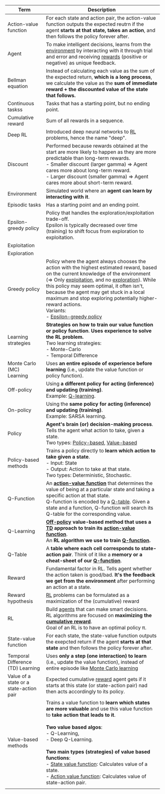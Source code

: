 | Term | Description |
| - | - |
| <a id="action-value-function"></a>Action-value function | For each state and action pair, the action-value function outputs the expected reutrn if the agent <b>starts at that state, takes an action</b>, and then follows the policy forever after. |  
| <a id="agent"></a>Agent | To make intelligent decisions, learns from the [environment](#environment) by interacting with it through trial and error and receiving [rewards](#reward) (positive or negative) as unique feedback. | 
| Bellman equation | Instead of calculating each value as the sum of the expected return, <b>which is a long process</b>, we calculate the value as the <b>sum of immediate reward + the discounted value of the state that follows<b>. |
| Continuous taskss | Tasks that has a starting point, but no ending point. |
| <a id="cumulative-reward"> Cumulative reward | Sum of all rewards in a sequence. |
| Deep RL | Introduced deep neural networks to [RL](#RL) problems, hence the name "deep". |
| <a id="discount"></a>Discount | Performed because rewards obtained at the start are more likely to happen as they are more predictable than long-term rewards. <br> - Smaller discount (larger gamma) ⇒ Agent cares more about long-term reward. <br> - Larger discount (smaller gamma) ⇒ Agent cares more about short-term reward. |
| <a id="environment"></a>Environment | Simulated world where an <b>agent can learn by interacting with it</b>. |
| <a id="episodic-tasks"></a>Episodic tasks | Has a starting point and an ending point. |
| <a id="epsilon-greedy-policy"></a>Epsilon-greedy policy | Policy that handles the exploration/exploitation trade-off. <br> Epsilon is typically decreased over time (training) to shift focus from exploration to exploitation. | 
| <a id="exploitation"></a>Exploitation | |
| <a id="exploration"></a>Exploration | |
| Greedy policy | Policy where the agent always chooses the action with the highest estimated reward, based on the current knowledge of the environment (=> Only [exploitation](#exploitation), and no [exploration](#exploration)). While this policy may seem optimal, it often isn't, because the agent may get stuck in a local maximum and stop exploring potentially higher-reward actions.  <br> Variants: <br>- [Epsilon-greedy policy](#epsilon-greedy-policy) | 
| Learning strategies | <b>Strategies on how to train our value function or policy function</b>. <b>Uses  experience to solve the RL problem. </b><br> Two learning strategies:<br> - Monte-Carlo<br> - Temporal Difference |
| <a id="monte-carlo-learning"></a>Monte Carlo (MC) Learning | Uses <b>an entire episode of experience before learning</b>  (i.e., update the value function or policy function). |
| <a id="off-policy"></a>Off-policy | Using <b>a different policy for acting (inference) and updating (training)</b>. <br> Example: [Q-learning](#q-learning). |
| <a id="on-policy"></a>On-policy | Using the <b>same policy for acting (inference) and updating (training)</b>. <br>Example: SARSA learning.|
| <a id="policy"></a>Policy | <b>Agent's brain (or) decision-making process</b>. Tells the agent what action to take, given a state.<br>Two types: [Policy-based](#policy-based), [Value-based](#value-based) |
| <a id="policy-based"></a>Policy-based methods | Trains a policy directly to <b>learn which action to take given a state</b>. <br> - Input: State <br>- Output: Action to take at that state. <br>Two types: Deterministic, Stochastic.| 
| <a id="q-function"></a>Q-Function | An <b>[action-value function](#action-value-function)</b> that determines the value of being at a particular state and taking a specific action at that state. <br> Q-function is encoded by a [Q-table](#q-table). Given a state and a function, Q-function will search its Q-table for the corresponding value. |
| <a id="q-learning"></a>Q-Learning |<b>[Off-policy](#off-policy) value-based method that uses a [TD](#temporal-difference-learning) approach to train its [action-value function](#action-value-funciton)</b>.<br> An <b>RL algorithm we use to train [Q-function](#q-function).</b>  | 
| <a id="q-table"></a>Q-Table | A <b>table where each cell corresponds to state-action pair</b>. Think of it like a <b>memory or a cheat-sheet of our [Q-function](#q-function)</b>. | 
| <a id="reward"></a>Reward | Fundamental factor in RL. Tells agent whether the action taken is good/bad. <b>It's the feedback we get from the environment</b> after performing an action at a state. |
| Reward hypothesis | [RL](#RL) problems can be formulated as a maximization of the (cumulative) reward | 
| <a id="RL"></a>RL |  Build [agents](#agent) that can make smart decisions. <br>RL algorithms are focused on <b>maximizing the [cumulative reward](#cumulative-reward)</b>. <br> Goal of an RL is to have an optimal policy π.| 
| <a id="state-value-function"></a>State-value function | For each state, the state-value function outputs the exepcted return if the agent <b>starts at that state</b> and then follows the policy forever after.|
| <a id="temporal-difference-learning"></a>Temporal Difference (TD) Learning| Uses <b>only a step (one interaction) to learn</b> (i.e., update the value function), instead of entire episode like [Monte Carlo learning](#monte-carlo-learning) |  
| Value of a state or a state-action pair| Expected cumulative [reward](#reward) agent gets if it starts at this state (or state-action pair) nad then acts accordingly to its policy. |
|  <a id="value-based"></a>Value-based methods | Trains a value function to <b>learn which states are more valuable</b> and use this value function to <b>take action that leads to it</b>. <br><br><b>Two value based algos</b>: <br> - Q-Learning, <br> - Deep Q-Learning. <br><br> <b>Two main types (strategies) of value based functions</b>:<br>- [State value function](#state-value-function): Calculates value of a state.<br> - [Action value function](#action-value-function): Calculates value of state-action pair. |
| | |